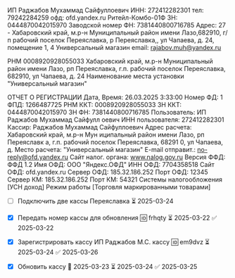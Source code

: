 ИП Раджабов Мухаммад Сайфуллоевич
ИНН: 272412282301
тел: 79242284259
офд: ofd.yandex.ru
Ритейл-Комбо-01Ф  ЗН: 0444870042015970
Заводской номер ФН: 7381440800716785
Адрес: 27 - Хабаровский край, м.р-н Муниципальный район имени Лазо,682910, г/п рабочий поселок Переяславка, р Переяславка,, ул Чапаева, д. 24, помещение 1, 4
Универсальный магазин
email: rajabov.muh@yandex.ru

РНМ 0008920928055033
Хабаровский край, м.р-н Муниципальный район имени Лазо, рп Переяславка, г.п. рабочий поселок Переяславка, 682910, ул Чапаева, д. 24
Наименование места установки
"Универсальный магазин"

ОТЧЕТ О РЕГИСТРАЦИИ
Дата, Время:            26.03.2025 3:33:00
Номер ФД:                                1
ФПД:                            1266487725
РНМ ККТ:                  0008920928055033
ЗН ККТ:                   0444870042015970
ЗН ФН:                    7381440800716785
Пользователь: ИП Раджабов Мухаммад Сайфулл
оевич
ИНН пользователя:             272412282301
Кассир:     Раджабов Мухаммад Сайфуллоевич
Адрес расчета: Хабаровский край, м.р-н Мун
иципальный район имени Лазо, рп Переяславк
а, г.п. рабочий поселок Переяславка, 68291
0, ул Чапаева, д.
Место расчета:     "Универсальный магазин"
E-mail отправит.:   no-reply@ofd.yandex.ru
Сайт налог. органа:       www.nalog.gov.ru
Версия ФФД:                        ФФД 1.2
Имя ОФД:                  ООО "Яндекс.ОФД"
ИНН ОФД:                        7704358518
Сайт ОФД:                    ofd.yandex.ru
Сервер ОФД:                 185.32.186.252
Порт ОФД:                            12345
Сервер КМ:                  185.32.186.252
Порт КМ:                             54321
Системы налогообложения
 [УСН доход]
Режим работы
 [Торговля маркированными товарами]


- [ ] Подключить две кассы Переяславка ⏳ 2025-03-24
- [x] Передать номер кассы для обновления 🆔 frhqty ⏳ 2025-03-22 ✅ 2025-03-22
- [x] Зарегистрировать кассу ИП Раджабов М.С. кассу 🆔 em9dvz ⏳ 2025-03-24 ✅ 2025-03-26
- [x] Обновить  кассу 🛫 2025-03-23 ⏳ 2025-03-24 ✅ 2025-03-25


